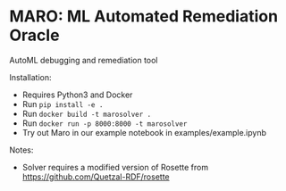 # MARO: ML Automated Remediation Oracle
AutoML debugging and remediation tool

Installation:
- Requires Python3 and Docker
- Run `pip install -e .`
- Run `docker build -t marosolver .`
- Run `docker run -p 8000:8000 -t marosolver`
- Try out Maro in our example notebook in examples/example.ipynb

Notes:
- Solver requires a modified version of Rosette from https://github.com/Quetzal-RDF/rosette
